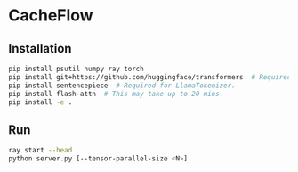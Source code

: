 # CacheFlow

## Installation

```bash
pip install psutil numpy ray torch
pip install git+https://github.com/huggingface/transformers  # Required for LLaMA.
pip install sentencepiece  # Required for LlamaTokenizer.
pip install flash-attn  # This may take up to 20 mins.
pip install -e .
```

## Run

```bash
ray start --head
python server.py [--tensor-parallel-size <N>]
```
